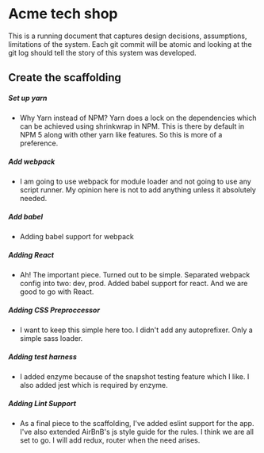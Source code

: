 # Acme tech shop

This is a running document that captures design decisions, assumptions, limitations of the system. Each git commit will be atomic and looking at the git log should tell the story of this system was developed.

## Create the scaffolding
##### Set up yarn
  * Why Yarn instead of NPM?
    Yarn does a lock on the dependencies which can be achieved using shrinkwrap in NPM. This is there by default in NPM 5 along with other yarn like features.  So this is more of a preference.
##### Add webpack
  * I am going to use webpack for module loader and not going to use any script runner. My opinion here is not to add anything unless it absolutely needed.
##### Add babel
  * Adding babel support for webpack
##### Adding React
  * Ah! The important piece. Turned out to be simple. Separated webpack config into two: dev, prod. Added babel support for react. And we are good to go with React.
##### Adding CSS Preproccessor
  * I want to keep this simple here too. I didn't add any autoprefixer. Only a simple sass loader.
##### Adding test harness
  * I added enzyme because of the snapshot testing feature which I like. I also added jest which is required by enzyme.
##### Adding Lint Support 
  * As a final piece to the scaffolding, I've added eslint support for the app. I've also extended AirBnB's js style guide for the rules. I think we are all set to go. I will add redux, router when the need arises.